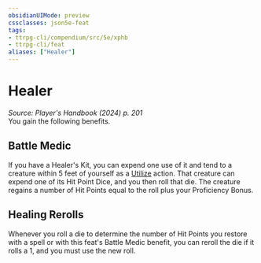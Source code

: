 ```yaml
---
obsidianUIMode: preview
cssclasses: json5e-feat
tags:
- ttrpg-cli/compendium/src/5e/xphb
- ttrpg-cli/feat
aliases: ["Healer"]
---
```

# Healer
*Source: Player's Handbook (2024) p. 201*  
You gain the following benefits.

## Battle Medic

If you have a Healer's Kit, you can expend one use of it and tend to a creature within 5 feet of yourself as a [Utilize](3-Mechanics/CLI/rules/actions.md#Utilize) action. That creature can expend one of its Hit Point Dice, and you then roll that die. The creature regains a number of Hit Points equal to the roll plus your Proficiency Bonus.

## Healing Rerolls

Whenever you roll a die to determine the number of Hit Points you restore with a spell or with this feat's Battle Medic benefit, you can reroll the die if it rolls a 1, and you must use the new roll.